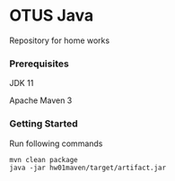 # OTUS Java

Repository for home works

### Prerequisites

JDK 11

Apache Maven 3

### Getting Started

Run following commands 

```
mvn clean package
java -jar hw01maven/target/artifact.jar
```
